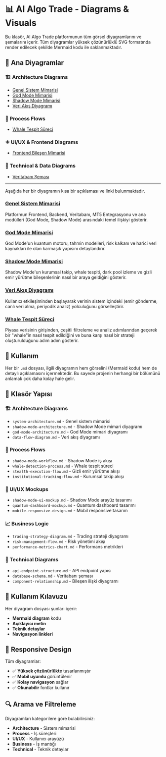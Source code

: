 # 📊 AI Algo Trade - Diagrams & Visuals

Bu klasör, AI Algo Trade platformunun tüm görsel diyagramlarını ve şemalarını içerir. Tüm diyagramlar yüksek çözünürlüklü SVG formatında render edilecek şekilde Mermaid kodu ile saklanmaktadır.

## 📁 Ana Diyagramlar

### 🏗️ Architecture Diagrams
- [Genel Sistem Mimarisi](./system-architecture.md)
- [God Mode Mimarisi](./god-mode-architecture.md)
- [Shadow Mode Mimarisi](./shadow-mode-architecture.md)
- [Veri Akış Diyagramı](./data-flow-diagram.md)

### 🔄 Process Flows
- [Whale Tespit Süreci](./whale-detection-process.md)

### ⚛️ UI/UX & Frontend Diagrams
- [Frontend Bileşen Mimarisi](./frontend-component-diagram.md)

### 🔧 Technical & Data Diagrams
- [Veritabanı Şeması](./database-schema.md)

---

Aşağıda her bir diyagramın kısa bir açıklaması ve linki bulunmaktadır.

### [Genel Sistem Mimarisi](./system-architecture.md)
Platformun Frontend, Backend, Veritabanı, MT5 Entegrasyonu ve ana modülleri (God Mode, Shadow Mode) arasındaki temel ilişkiyi gösterir.

### [God Mode Mimarisi](./god-mode-architecture.md)
God Mode'un kuantum motoru, tahmin modelleri, risk kalkanı ve harici veri kaynakları ile olan karmaşık yapısını detaylandırır.

### [Shadow Mode Mimarisi](./shadow-mode-architecture.md)
Shadow Mode'un kurumsal takip, whale tespiti, dark pool izleme ve gizli emir yürütme bileşenlerinin nasıl bir araya geldiğini gösterir.

### [Veri Akış Diyagramı](./data-flow-diagram.md)
Kullanıcı etkileşiminden başlayarak verinin sistem içindeki (emir gönderme, canlı veri alma, periyodik analiz) yolculuğunu görselleştirir.

### [Whale Tespit Süreci](./whale-detection-process.md)
Piyasa verisinin girişinden, çeşitli filtreleme ve analiz adımlarından geçerek bir "whale"in nasıl tespit edildiğini ve buna karşı nasıl bir strateji oluşturulduğunu adım adım gösterir.

## 🎯 Kullanım
Her bir `.md` dosyası, ilgili diyagramın hem görselini (Mermaid kodu) hem de detaylı açıklamasını içermektedir. Bu sayede projenin herhangi bir bölümünü anlamak çok daha kolay hale gelir.

## 📁 Klasör Yapısı

### 🏗️ Architecture Diagrams
- `system-architecture.md` - Genel sistem mimarisi
- `shadow-mode-architecture.md` - Shadow Mode mimari diyagramı
- `god-mode-architecture.md` - God Mode mimari diyagramı
- `data-flow-diagram.md` - Veri akış diyagramı

### 🔄 Process Flows
- `shadow-mode-workflow.md` - Shadow Mode iş akışı
- `whale-detection-process.md` - Whale tespit süreci
- `stealth-execution-flow.md` - Gizli emir yürütme akışı
- `institutional-tracking-flow.md` - Kurumsal takip akışı

### 🎨 UI/UX Mockups
- `shadow-mode-ui-mockup.md` - Shadow Mode arayüz tasarımı
- `quantum-dashboard-mockup.md` - Quantum dashboard tasarımı
- `mobile-responsive-design.md` - Mobil responsive tasarım

### 📈 Business Logic
- `trading-strategy-diagram.md` - Trading strateji diyagramı
- `risk-management-flow.md` - Risk yönetimi akışı
- `performance-metrics-chart.md` - Performans metrikleri

### 🔧 Technical Diagrams
- `api-endpoint-structure.md` - API endpoint yapısı
- `database-schema.md` - Veritabanı şeması
- `component-relationship.md` - Bileşen ilişki diyagramı

## 🎯 Kullanım Kılavuzu

Her diyagram dosyası şunları içerir:
- **Mermaid diagram** kodu
- **Açıklayıcı metin**
- **Teknik detaylar**
- **Navigasyon linkleri**

## 📱 Responsive Design

Tüm diyagramlar:
- ✅ **Yüksek çözünürlükte** tasarlanmıştır
- ✅ **Mobil uyumlu** görüntülenir
- ✅ **Kolay navigasyon** sağlar
- ✅ **Okunabilir** fontlar kullanır

## 🔍 Arama ve Filtreleme

Diyagramları kategorilere göre bulabilirsiniz:
- **Architecture** - Sistem mimarisi
- **Process** - İş süreçleri
- **UI/UX** - Kullanıcı arayüzü
- **Business** - İş mantığı
- **Technical** - Teknik detaylar 